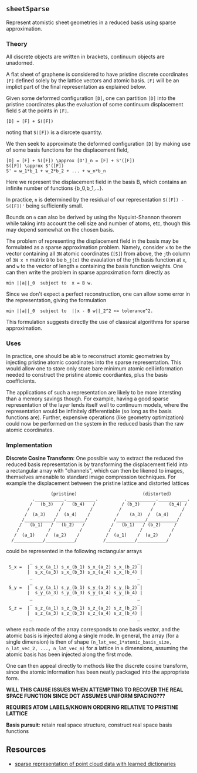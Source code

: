 
## `sheetSparse`
Represent atomistic sheet geometries in a reduced basis using sparse approximation.

### Theory
All discrete objects are written in brackets, continuum objects are unadorned.

A flat sheet of graphene is considered to have pristine discrete coordinates `[F]` defined solely by the lattice vectors and atomic basis.
`[F]` will be an implict part of the final representation as explained below.

Given some deformed configuration `[D]`, one can partition `[D]` into the pristine coordinates plus the evaluation of some continuum displacement field `S` at the points in `[F]`.

```
[D] = [F] + S([F]) 
```
noting that `S([F])` is a disrcete quantity.

We then seek to approximate the deformed configuration `[D]` by making use of some basis functions for the displacement field,

```
[D] = [F] + S([F]) \approx [D']_n = [F] + S'([F])
S([F]) \approx S'([F])
S' = w_1*b_1 + w_2*b_2 + ... + w_n*b_n
```

Here we represent the displacement field in the basis B, which contains an infinite number of functions {b_0,b_1,...}.

In practice, `n` is determined by the residual of our representation `S([F]) - S([F])'` being sufficiently small.

Bounds on `n` can also be derived by using the Nyquist-Shannon theorem while taking into account the cell size and number of atoms, etc, though this may depend somewhat on the chosen basis.

The problem of representing the displacement field in the basis may be formulated as a sparse approximation problem.
Namely, consider `x` to be the vector containing all `3N` atomic coordinates (`[S]`) from above, the `j`th column of `3N x n` matrix `B` to be `b_j(x)` the evaulation of the `j`th basis function at `x`, and `w` to the vector of length `n` containing the basis function weights. 
One can then write the problem in sparse approximation form directly as
```
min ||a||_0  subject to  x = B w.
```

Since we don't expect a perfect reconstruction, one can allow some error in the representation, giving the formulation
```
min ||a||_0  subject to  ||x - B w||_2^2 <= tolerance^2.
```

This formulation suggests directly the use of classical algorithms for sparse approximation.


### Uses
In practice, one should be able to reconstruct atomic geometries by injecting pristine atomic coordinates into the sparse representation.
This would allow one to store only store bare minimum atomic cell information needed to construct the pristine atomic coordiantes, plus the basis coefficients.

The applications of such a representation are likely to be more intersting than a memory savings though.
For example, having a good sparse representation of the layer lends itself well to continuum models, where the representation would be infinitely differentiable (so long as the basis functions are).
Further, expensive operations (like geometry optimization) could now be performed on the system in the reduced basis than the raw atomic coordinates.


### Implementation
**Discrete Cosine Transform**: One possible way to extract the reduced the reduced basis representation is by transforming the displacement field into a rectangular array with "channels", which can then be likened to images, themselves amenable to standard image compression techniques.
For example the displacement between the pristine lattice and distorted lattices
```
                 (pristine)                         (distorted)
          .___________.___________.          .___________.___________.
         /   (b_3)   /   (b_4)   /          / (b_3)     /     (b_4) /
        /           /           /          /           /           /
       /  (a_3)    /  (a_4)    /          /    (a_3)  /  (a_4)    /
      /___________/___________/          /___________/___________/
     /   (b_1)   /   (b_2)   /          /   (b_1)   / (b_2)     /
    /           /           /          /           /           /
   /  (a_1)    /  (a_2)    /          /  (a_1)    /  (a_2)    /
  /___________/___________/          /___________/___________/
```
could be represented in the following rectangular arrays
```
         _                                        _
 S_x =  |  s_x_(a_1) s_x_(b_1) s_x_(a_2) s_x_(b_2) |
        |  s_x_(a_3) s_x_(b_3) s_x_(a_4) s_x_(b_4) |
         _                                        _
         _                                        _
 S_y =  |  s_y_(a_1) s_y_(b_1) s_y_(a_2) s_y_(b_2) |
        |  s_y_(a_3) s_y_(b_3) s_y_(a_4) s_y_(b_4) |
         _                                        _
         _                                        _
 S_z =  |  s_z_(a_1) s_z_(b_1) s_z_(a_2) s_z_(b_2) |
        |  s_z_(a_3) s_z_(b_3) s_z_(a_4) s_z_(b_4) |
         _                                        _
```
where each mode of the array corresponds to one basis vector, and the atomic basis is injected along a single mode.
In general, the array (for a single dimension) is then of shape `(n_lat_vec_1*atomic_basis_size, n_lat_vec_2, ..., n_lat_vec_m)` for a lattice in `m` dimensions, assuming the atomic basis has been injected along the first mode.

One can then appeal directly to methods like the discrete cosine transform, since the atomic information has been neatly packaged into the appropriate form.

**WILL THIS CAUSE ISSUES WHEN ATTEMPTING TO RECOVER THE REAL SPACE FUNCTION SINCE DCT ASSUMES UNIFORM SPACING???**

**REQUIRES ATOM LABELS/KNOWN ORDERING RELATIVE TO PRISTINE LATTICE**

**Basis pursuit**: retain real space structure, construct real space basis functions 

## Resources
- [sparse representation of point cloud data with learned dictionaries](https://www.researchgate.net/publication/311668564_Cloud_Dictionary_Sparse_Coding_and_Modeling_for_Point_Clouds#pf2)

